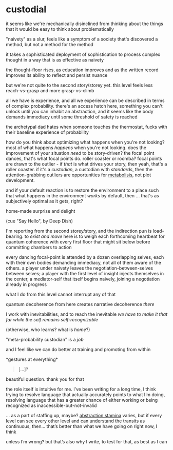 # custodial

it seems like we're mechanically disinclined from thinking about the things that it would be easy to think about problematically

"naivety" as a slur, feels like a symptom of a society that's discovered a method, but not a method for the method

it takes a sophisticated deployment of sophistication to process complex thought in a way that is as effective as naivety

the thought-floor rises, as education improves and as the written record improves its ability to reflect and persist nuance

but we're not quite to the second story/storey yet. this level feels less reach-vs-grasp and more grasp-vs-climb

all we have is experience, and all we experience can be described in terms of complex probability. there's an access hatch here, something you can't unlock until you can inhabit an abstraction, and it seems like the body demands immediacy until some threshold of safety is reached

the archetypal dad hates when someone touches the thermostat, fucks with their baseline experience of probability

how do you think about optimizing what happens when you're not looking? most of what happens _happens_ when you're not looking. does the improvement of your situation _need_ to be story-driven? the focal point dances, that's what focal points do. roller coaster or roomba? focal points are drawn to the outlier - if _that_ is what drives your story, then yeah, that's a roller coaster. if it's a _custodian_, a custodian with _standards_, then the attention-grabbing outliers are opportunities for [metabolisis](../../04/17/metabolisis.md), not plot development.

and if your default reaction is to restore the environment to a place such that what happens in the environment _works_ by default, then ... that's as subjectively optimal as it gets, right?

home-made surprise and delight

(cue "Say Hello", by Deep Dish)

I'm reporting from the second storey/story, and the indirection pun is load-bearing. to _exist and move_ here is to weigh each forthcoming heartbeat for quantum coherence with every first floor that might sit below before committing chambers to action

every dancing focal-point is attended by a dozen overlapping selves, each with their own bodies demanding immediacy, not all of them aware of the others. a player under naivety leaves the negotiation-between-selves between selves; a player with the first level of insight injects themselves in the center, a mediator-self that itself begins naively, joining a negotiation already in progress

what I do from this level cannot interrupt any of that

quantum decoherence from here creates narrative decoherence _there_

I work with inevitabilities, and to reach the inevitable _we have to make it that far while the self remains self-recognizable_

(otherwise, who learns? what is _home_?)

"meta-probability custodian" is a _job_

and I feel like we can do better at training and promoting from within

\*gestures at everything\*

> \[...]?

beautiful question. thank you for that

the role itself is intuitive for me. I’ve been writing for a long time, I think trying to resolve language that actually accurately points to what I’m doing, resolving language that has a greater chance of either working or being recognized as inaccessible-but-not-invalid

… as a part of staffing up, maybe? [abstraction stamina](../18/abstraction-stamina.md) varies, but if every level can see every other level and can understand the transits as continuous, then… that’s better than what we have going on right now, I think

unless I’m wrong? but that’s also why I write, to test for that, as best as I can
